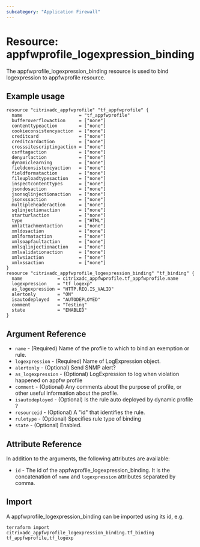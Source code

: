 ```yaml
---
subcategory: "Application Firewall"
---
```


# Resource: appfwprofile_logexpression_binding

The appfwprofile_logexpression_binding resource is used to bind logexpression to appfwprofile resource.


## Example usage

```hcl
resource "citrixadc_appfwprofile" "tf_appfwprofile" {
  name                     = "tf_appfwprofile"
  bufferoverflowaction     = ["none"]
  contenttypeaction        = ["none"]
  cookieconsistencyaction  = ["none"]
  creditcard               = ["none"]
  creditcardaction         = ["none"]
  crosssitescriptingaction = ["none"]
  csrftagaction            = ["none"]
  denyurlaction            = ["none"]
  dynamiclearning          = ["none"]
  fieldconsistencyaction   = ["none"]
  fieldformataction        = ["none"]
  fileuploadtypesaction    = ["none"]
  inspectcontenttypes      = ["none"]
  jsondosaction            = ["none"]
  jsonsqlinjectionaction   = ["none"]
  jsonxssaction            = ["none"]
  multipleheaderaction     = ["none"]
  sqlinjectionaction       = ["none"]
  starturlaction           = ["none"]
  type                     = ["HTML"]
  xmlattachmentaction      = ["none"]
  xmldosaction             = ["none"]
  xmlformataction          = ["none"]
  xmlsoapfaultaction       = ["none"]
  xmlsqlinjectionaction    = ["none"]
  xmlvalidationaction      = ["none"]
  xmlwsiaction             = ["none"]
  xmlxssaction             = ["none"]
}
resource "citrixadc_appfwprofile_logexpression_binding" "tf_binding" {
  name             = citrixadc_appfwprofile.tf_appfwprofile.name
  logexpression    = "tf_logexp"
  as_logexpression = "HTTP.REQ.IS_VALID"
  alertonly        = "ON"
  isautodeployed   = "AUTODEPLOYED"
  comment          = "Testing"
  state            = "ENABLED"
}
```


## Argument Reference

* `name` - (Required) Name of the profile to which to bind an exemption or rule.
* `logexpression` - (Required) Name of LogExpression object.
* `alertonly` - (Optional) Send SNMP alert?
* `as_logexpression` - (Optional) LogExpression to log when violation happened on appfw profile
* `comment` - (Optional) Any comments about the purpose of profile, or other useful information about the profile.
* `isautodeployed` - (Optional) Is the rule auto deployed by dynamic profile ?
* `resourceid` - (Optional) A "id" that identifies the rule.
* `ruletype` - (Optional) Specifies rule type of binding
* `state` - (Optional) Enabled.


## Attribute Reference

In addition to the arguments, the following attributes are available:

* `id` - The id of the appfwprofile_logexpression_binding. It is the concatenation of `name` and `logexpression` attributes separated by comma.


## Import

A appfwprofile_logexpression_binding can be imported using its id, e.g.

```shell
terraform import citrixadc_appfwprofile_logexpression_binding.tf_binding tf_appfwprofile,tf_logexp
```
